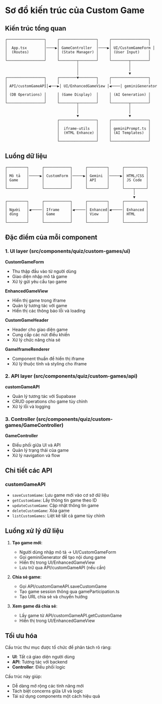 
# Sơ đồ kiến trúc của Custom Game

## Kiến trúc tổng quan

```
┌─────────────────┐     ┌─────────────────┐     ┌─────────────────┐
│                 │     │                 │     │                 │
│  App.tsx        │────▶│ GameController  │────▶│ UI/CustomGameForm │
│  (Routes)       │     │ (State Manager) │     │ (User Input)    │
│                 │     │                 │     │                 │
└─────────────────┘     └────────┬────────┘     └────────┬────────┘
                                 │                       │
                                 │                       │
                                 │                       ▼
┌─────────────────┐     ┌────────▼────────┐     ┌─────────────────┐
│                 │     │                 │     │                 │
│ API/customGameAPI│◀───▶│ UI/EnhancedGameView │◀────│ geminiGenerator │
│ (DB Operations) │     │ (Game Display)  │     │ (AI Generation) │
│                 │     │                 │     │                 │
└─────────────────┘     └────────┬────────┘     └────────┬────────┘
                                 │                       │
                                 │                       │
                                 ▼                       ▼
                        ┌─────────────────┐     ┌─────────────────┐
                        │                 │     │                 │
                        │  iframe-utils   │     │ geminiPrompt.ts │
                        │  (HTML Enhance) │     │ (AI Templates)  │
                        │                 │     │                 │
                        └─────────────────┘     └─────────────────┘
```

## Luồng dữ liệu

```
┌─────────┐      ┌────────────┐      ┌─────────┐      ┌──────────┐
│         │      │            │      │         │      │          │
│ Mô tả   │─────▶│ CustomForm │─────▶│ Gemini  │─────▶│ HTML/CSS │
│ Game    │      │            │      │ API     │      │ JS Code  │
│         │      │            │      │         │      │          │
└─────────┘      └────────────┘      └─────────┘      └────┬─────┘
                                                           │
                                                           ▼
┌─────────┐      ┌────────────┐      ┌─────────┐      ┌──────────┐
│         │      │            │      │         │      │          │
│ Người   │◀─────│ Iframe     │◀─────│ Enhanced│◀─────│ Enhanced │
│ dùng    │      │ Game       │      │ View    │      │ HTML     │
│         │      │            │      │         │      │          │
└─────────┘      └────────────┘      └─────────┘      └──────────┘
```

## Đặc điểm của mỗi component

### 1. UI layer (src/components/quiz/custom-games/ui)

**CustomGameForm**
- Thu thập đầu vào từ người dùng
- Giao diện nhập mô tả game
- Xử lý gửi yêu cầu tạo game

**EnhancedGameView**
- Hiển thị game trong iframe
- Quản lý tương tác với game
- Hiển thị các thông báo lỗi và loading

**CustomGameHeader**
- Header cho giao diện game
- Cung cấp các nút điều khiển
- Xử lý chức năng chia sẻ

**GameIframeRenderer**
- Component thuần để hiển thị iframe
- Xử lý thuộc tính và styling cho iframe

### 2. API layer (src/components/quiz/custom-games/api)

**customGameAPI**
- Quản lý tương tác với Supabase
- CRUD operations cho game tùy chỉnh
- Xử lý lỗi và logging

### 3. Controller (src/components/quiz/custom-games/GameController)

**GameController**
- Điều phối giữa UI và API
- Quản lý trạng thái của game
- Xử lý navigation và flow

## Chi tiết các API

### customGameAPI

- `saveCustomGame`: Lưu game mới vào cơ sở dữ liệu
- `getCustomGame`: Lấy thông tin game theo ID
- `updateCustomGame`: Cập nhật thông tin game
- `deleteCustomGame`: Xóa game
- `listCustomGames`: Liệt kê tất cả game tùy chỉnh

## Luồng xử lý dữ liệu

1. **Tạo game mới**:
   - Người dùng nhập mô tả → UI/CustomGameForm
   - Gọi geminiGenerator để tạo nội dung game
   - Hiển thị trong UI/EnhancedGameView
   - Lưu trữ qua API/customGameAPI (nếu cần)

2. **Chia sẻ game**:
   - Gọi API/customGameAPI.saveCustomGame
   - Tạo game session thông qua gameParticipation.ts
   - Tạo URL chia sẻ và chuyển hướng

3. **Xem game đã chia sẻ**:
   - Lấy game từ API/customGameAPI.getCustomGame
   - Hiển thị trong UI/EnhancedGameView

## Tối ưu hóa

Cấu trúc thư mục được tổ chức để phân tách rõ ràng:
- **UI**: Tất cả giao diện người dùng
- **API**: Tương tác với backend
- **Controller**: Điều phối logic

Cấu trúc này giúp:
- Dễ dàng mở rộng các tính năng mới
- Tách biệt concerns giữa UI và logic
- Tái sử dụng components một cách hiệu quả

